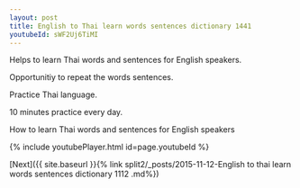 ```yaml
---
layout: post
title: English to Thai learn words sentences dictionary 1441 
youtubeId: sWF2Uj6TiMI
---
```

 
 
Helps to learn Thai words and sentences for English speakers.

Opportunitiy to repeat the words sentences. 

Practice Thai language. 
 
10 minutes practice every day. 
 
How to learn Thai words and sentences for English speakers 
 
{% include youtubePlayer.html id=page.youtubeId %}
 
 
[Next]({{ site.baseurl }}{% link  split2/_posts/2015-11-12-English to thai learn words sentences dictionary 1112 .md%})
 
